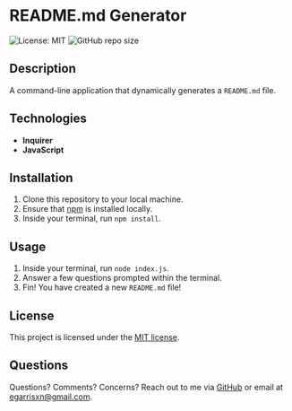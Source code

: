 # README.md Generator

![License: MIT](https://img.shields.io/badge/License-MIT-yellow.svg) ![GitHub repo size](https://img.shields.io/github/repo-size/egarrisxn/readme-generator)

## Description

A command-line application that dynamically generates a `README.md` file.

## Technologies

- **Inquirer**
- **JavaScript**

## Installation

1. Clone this repository to your local machine.
2. Ensure that [npm](https://www.npmjs.com/) is installed locally.
3. Inside your terminal, run `npm install`.

## Usage

1. Inside your terminal, run `node index.js`.
2. Answer a few questions prompted within the terminal.
3. Fin! You have created a new `README.md` file!

## License

This project is licensed under the [MIT license](https://opensource.org/licenses/MIT).

## Questions

Questions? Comments? Concerns? Reach out to me via [GitHub](https://github.com/EGARRISXN) or email at egarrisxn@gmail.com.
